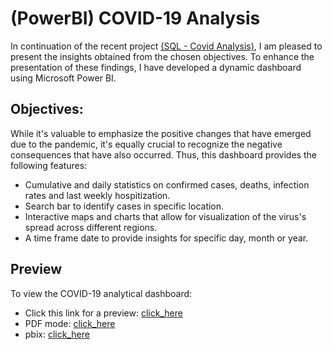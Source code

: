 # (PowerBI) COVID-19 Analysis

In continuation of the recent project [(SQL - Covid Analysis)](https://github.com/shahrulbakar96/Covid-19-Analysis/blob/main/README.md), I am pleased to present the insights obtained from the chosen objectives. To enhance the presentation of these findings, I have developed a dynamic dashboard using Microsoft Power BI.

## Objectives:
While it's valuable to emphasize the positive changes that have emerged due to the pandemic, it's equally crucial to recognize the negative consequences that have also occurred. Thus, this dashboard provides the following features:
- Cumulative and daily statistics on confirmed cases, deaths, infection rates and last weekly hospitization.
- Search bar to identify cases in specific location.
- Interactive maps and charts that allow for visualization of the virus's spread across different regions.
- A time frame date to provide insights for specific day, month or year.

## Preview
  To view the COVID-19 analytical dashboard:
  - Click this link for a preview: [click_here](https://github.com/shahrulbakar96/-PowerBI-Covid-19-Analysis/issues/1)
  - PDF mode: [click_here](https://github.com/shahrulbakar96/-PowerBI-Covid-19-Analysis/blob/main/Covid-19%20Data%20Analysis%20Report.pdf)
  - pbix: [click_here](https://github.com/shahrulbakar96/-PowerBI-Covid-19-Analysis/blob/main/Covid-19%20Data%20Analysis%20Report.pbix)
